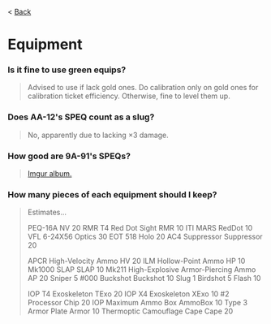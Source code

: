< [Back](/GFL/mainpage)

# Equipment

### Is it fine to use green equips?

> Advised to use if lack gold ones. Do calibration only on gold ones for calibration ticket efficiency. Otherwise, fine to level them up.

### Does AA-12's SPEQ count as a slug?

> No, apparently due to lacking ×3 damage.

### How good are 9A-91's SPEQs?

> [Imgur album.](https://imgur.com/a/JYEgQBO)

### How many pieces of each equipment should I keep?

> Estimates...
>
> PEQ-16A                                     NV          20
> RMR T4 Red Dot Sight                        RMR         10
> ITI MARS                                    RedDot      10
> VFL 6-24X56                                 Optics      30
> EOT 518                                     Holo        20
> AC4 Suppressor                              Suppressor  20
>
> APCR High-Velocity Ammo                     HV          20
> ILM Hollow-Point Ammo                       HP          10
> Mk1000 SLAP                                 SLAP        10
> Mk211 High-Explosive Armor-Piercing Ammo    AP          20
>                                             Sniper      5
> #000 Buckshot                               Buckshot    10
>                                             Slug        1
>                                             Birdshot    5
>                                             Flash       10
> 
> IOP T4 Exoskeleton                          TExo        20
> IOP X4 Exoskeleton                          XExo        10
> #2 Processor                                Chip        20
> IOP Maximum Ammo Box                        AmmoBox     10
> Type 3 Armor Plate                          Armor       10
> Thermoptic Camouflage Cape                  Cape        20